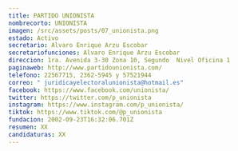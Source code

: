 ```yaml
---
title: PARTIDO UNIONISTA
nombrecorto: UNIONISTA
imagen: /src/assets/posts/07_unionista.png
estado: Activo
secretario: Alvaro Enrique Arzu Escobar
secretariofunciones: Alvaro Enrique Arzu Escobar
direccion: 1ra. Avenida 3-30 Zona 10, Segundo  Nivel Oficina 1
paginaweb: http://www.partidounionista.com/
telefono: 22567715, 2362-5945 y 57521944
correo: " juridicayelectoralunionista@hotmail.es"
facebook: https://www.facebook.com/unionista/
twitter: https://twitter.com/p_unionista
instagram: https://www.instagram.com/p_unionista/
tiktok: https://www.tiktok.com/@p_unionista
fundacion: 2002-09-23T16:32:06.701Z
resumen: XX
candidaturas: XX
---
```

